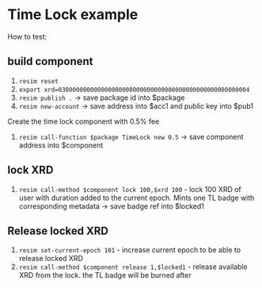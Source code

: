 # Time Lock example

How to test:

## build component

1. `resim reset`
1. `export xrd=030000000000000000000000000000000000000000000000000004`
1. `resim publish .` -> save package id into $package
1. `resim new-account` -> save address into $acc1 and public key into $pub1

Create the time lock component with 0.5% fee
1. `resim call-function $package TimeLock new 0.5` -> save component address into $component

## lock XRD
1. `resim call-method $component lock 100,$xrd 100` - lock 100 XRD of user with duration added to the current epoch. Mints one TL badge with corresponding metadata -> save badge ref into $locked1

## Release locked XRD
1. `resim set-current-epoch 101` - increase current epoch to be able to release locked XRD
1. `resim call-method $component release 1,$locked1` - release available XRD from the lock. the TL badge will be burned after 